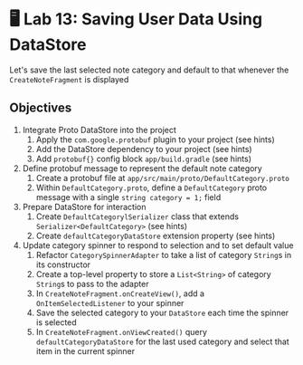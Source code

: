 # 🖥 Lab 13: Saving User Data Using DataStore
Let's save the last selected note category and default to that whenever the `CreateNoteFragment` is displayed

## Objectives
1. Integrate Proto DataStore into the project
    1. Apply the `com.google.protobuf` plugin to your project (see hints)
    2. Add the DataStore dependency to your project (see hints)
    3. Add `protobuf{}` config block `app/build.gradle` (see hints)
2. Define protobuf message to represent the default note category
    1. Create a protobuf file at `app/src/main/proto/DefaultCategory.proto`
    2. Within `DefaultCategory.proto`, define a `DefaultCategory` proto message with a single `string category = 1;` field
3. Prepare DataStore for interaction
    1. Create `DefaultCategorylSerializer` class that extends `Serializer<DefaultCategory>` (see hints)
    2. Create `defaultCategoryDataStore` extension property (see hints)
4. Update category spinner to respond to selection and to set default value
    1. Refactor `CategorySpinnerAdapter` to take a list of category `String`s in its constructor
    2. Create a top-level property to store a `List<String>` of category `String`s to pass to the adapter
    3. In `CreateNoteFragment.onCreateView()`, add a `OnItemSelectedListener` to your spinner
    4. Save the selected category to your `DataStore` each time the spinner is selected
    5. In `CreateNoteFragment.onViewCreated()` query `defaultCategoryDataStore` for the last used category and select that item in the current spinner